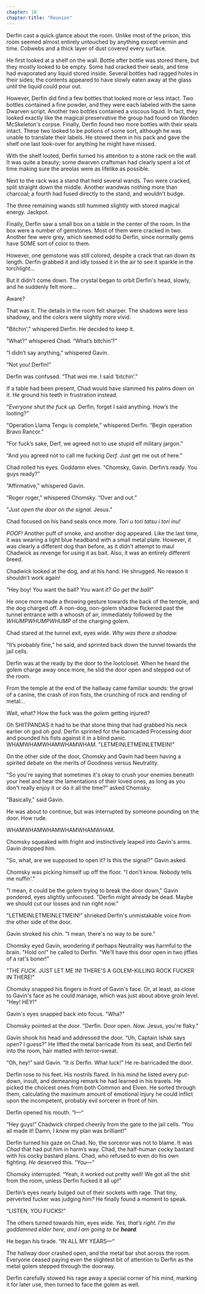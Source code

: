 ```yaml
---
chapter: 10
chapter-title: "Reunion"
---
```


Derfin cast a quick glance about the room. Unlike most of the prison, this room seemed almost entirely untouched by anything except vermin and time. Cobwebs and a thick layer of dust covered every surface.

He first looked at a shelf on the wall. Bottle after bottle was stored there, but they mostly looked to be empty. Some had cracked their seals, and time had evaporated any liquid stored inside. Several bottles had ragged holes in their sides; the contents appeared to have slowly eaten away at the glass until the liquid could pour out.

<!--more-->

However, Derfin did find a few bottles that looked more or less intact. Two bottles contained a fine powder, and they were each labeled with the same Dwarven script. Another two bottles contained a viscous liquid. In fact, they looked exactly like the magical preservative the group had found on Warden McSkeleton's corpse. Finally, Derfin found two more bottles with their seals intact. These two looked to be potions of some sort, although he was unable to translate their labels. He stowed them in his pack and gave the shelf one last look-over for anything he might have missed.

With the shelf looted, Derfin turned his attention to a stone rack on the wall. It was quite a beauty; some dwarven craftsman had clearly spent a lot of time making sure the areolas were as lifelike as possible.

Next to the rack was a stand that held several wands. Two were cracked, split straight down the middle. Another wandwas nothing more than charcoal; a fourth had fused directly to the stand, and wouldn't budge.

The three remaining wands still hummed slightly with stored magical energy. Jackpot.

Finally, Derfin saw a small box on a table in the center of the room. In the box were a number of gemstones. Most of them were cracked in two. Another few were grey, which seemed odd to Derfin, since normally gems have SOME sort of color to them.

However, one gemstone was still colored, despite a crack that ran down its length. Derfin grabbed it and idly tossed it in the air to see it sparkle in the torchlight...

But it didn't come down. The crystal began to orbit Derfin's head, slowly, and he suddenly felt more...

Aware?

That was it. The details in the room felt sharper. The shadows were less shadowy, and the colors were slightly more vivid.

"Bitchin'," whispered Derfin. He decided to keep it.

“What?” whispered Chad. “What’s bitchin’?”

“I didn’t say anything,” whispered Gavin.

“Not you! Derfin!”

Derfin was confused. “That _was_ me. I said ‘bitchin’.”

If a table had been present, Chad would have slammed his palms down on it. He ground his teeth in frustration instead.

“_Everyone shut the fuck up._ Derfin, forget I said anything. How’s the looting?”

“Operation Llama Tengu is complete,” whispered Derfin. “Begin operation Bravo Rancor.”

“For fuck’s sake, Derf, we agreed not to use stupid elf military jargon.”

“And you agreed not to call me fucking _Derf._ Just get me out of here.”

Chad rolled his eyes. Goddamn elves. “Chomsky, Gavin. Derfin’s ready. You guys ready?”

“Affirmative,” whispered Gavin.

“Roger roger,” whispered Chomsky. “Over and out.”

“_Just open the door on the signal._ Jesus.”

Chad focused on his hand seals once more. _Tori u tori tatsu i tori inu!_

_POOF!_ Another puff of smoke, and another dog appeared. Like the last time, it was wearing a light blue headband with a small metal plate. However, it was clearly a different dog than before, as it didn’t attempt to maul Chadwick as revenge for using it as bait. Also, it was an entirely different breed.

Chadwick looked at the dog, and at his hand. He shrugged. No reason it shouldn’t work again!

“Hey boy! You want the ball? You want it? _Go get the ball!_”

He once more made a throwing gesture towards the back of the temple, and the dog charged off. A non-dog, non-golem shadow flickered past the tunnel entrance with a whoosh of air, immediately followed by the _WHUMPWHUMPWHUMP_ of the charging golem.

Chad stared at the tunnel exit, eyes wide. _Why was there a shadow._

“It’s probably fine,” he said, and sprinted back down the tunnel towards the jail cells.

Derfin was at the ready by the door to the lootcloset. When he heard the golem charge away once more, he slid the door open and stepped out of the room.

From the temple at the end of the hallway came familiar sounds: the growl of a canine, the crash of iron fists, the crunching of rock and rending of metal...

Wait, what? How the fuck was the _golem_ getting injured?

Oh SHITPANDAS it had to be that stone thing that had grabbed his neck earlier oh god oh _god_. Derfin sprinted for the barricaded Processing door and pounded his fists against it in a blind panic. WHAMWHAMWHAMWHAMWHAM. "LETMEINLETMEINLETMEIN!"

On the other side of the door, Chomsky and Gavin had been having a spirited debate on the merits of Goodness versus Neutrality.

"So you're saying that sometimes it's okay to crush your enemies beneath your heel and hear the lamentations of their loved ones, as long as you don't really enjoy it or do it all the time?" asked Chomsky.

"Basically," said Gavin.

He was about to continue, but was interrupted by someone pounding on the door. How rude.

WHAMWHAMWHAMWHAMWHAMWHAM.

Chomsky squeaked with fright and instinctively leaped into Gavin's arms. Gavin dropped him.

"So, what, are we supposed to open it? Is this the signal?" Gavin asked.

Chomsky was picking himself up off the floor. "I don't know. Nobody tells me nuffin'."

"I mean, it could be the golem trying to break the door down," Gavin pondered, eyes slightly unfocused. "Derfin might already be dead. Maybe we should cut our losses and run right now."

"LETMEINLETMEINLETMEIN!" shrieked Derfin's unmistakable voice from the other side of the door.

Gavin stroked his chin. "I mean, there's no way to be sure."

Chomsky eyed Gavin, wondering if perhaps Neutrality was harmful to the brain. "Hold on!" he called to Derfin. "We'll have this door open in two jiffies of a rat's boner!"

"THE _FUCK._ JUST LET ME IN! THERE'S A GOLEM-KILLING ROCK FUCKER IN THERE!"

Chomsky snapped his fingers in front of Gavin's face. Or, at least, as close to Gavin's face as he could manage, which was just about above groin level. "Hey! HEY!"

Gavin's eyes snapped back into focus. "Wha?"

Chomsky pointed at the door. "Derfin. Door open. _Now._ Jesus, you're flaky."

Gavin shook his head and addressed the door. “Uh, Captain Ishak says open? I guess?” He lifted the metal barricade from its seat, and Derfin fell into the room, hair matted with terror-sweat.

“Oh, hey!” said Gavin. “It _is_ Derfin. What luck!” He re-barricaded the door.

Derfin rose to his feet. His nostrils flared. In his mind he listed every put-down, insult, and demeaning remark he had learned in his travels. He picked the choicest ones from both Common and Elven. He sorted through them, calculating the  maximum amount of emotional injury he could inflict upon the incompetent, probably evil sorcerer in front of him.

Derfin opened his mouth. “I—“

“Hey guys!” Chadwick chirped cheerily from the gate to the jail cells. “You all made it! Damn, I _knew_ my plan was brilliant!”

Derfin turned his gaze on Chad. No, the sorceror was not to blame. It was _Chad_ that had put him in harm’s way. Chad, the half-human cocky bastard with his cocky bastard plans. Chad, who refused to even do his own fighting. _He_ deserved this. “You—“

Chomsky interrupted. “Yeah, it worked out pretty well! We got all the shit from the room, unless Derfin fucked it all up!”

Derfin’s eyes nearly bulged out of their sockets with rage. That tiny, perverted fucker was judging _him?_ He finally found a moment to speak.

“LISTEN, YOU FUCKS!”

The others turned towards him, eyes wide. _Yes, that’s right. I’m the goddamned elder here, and I am going to be **heard**._

He began his tirade. “IN ALL MY YEARS—“

The hallway door crashed open, and the metal bar shot across the room. Everyone ceased paying even the slightest bit of attention to Derfin as the metal golem stepped through the doorway.

Derfin carefully stowed his rage away a special corner of his mind, marking it for later use, then turned to face the golem as well.